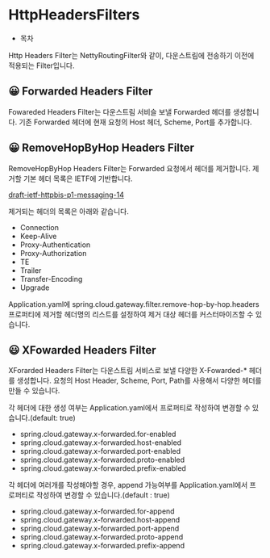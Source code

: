 # HttpHeadersFilters

- 목차

Http Headers Filter는 NettyRoutingFilter와 같이, 다운스트림에 전송하기 이전에 적용되는 Filter입니다.

## 😀 Forwarded Headers Filter

Fowareded Headers Filter는 다운스트림 서비슬 보낼 Forwarded 헤더를 생성합니다. 기존 Forwarded 헤더에 현재 요청의 Host 헤더, Scheme, Port를 추가합니다.

## 😀 RemoveHopByHop Headers Filter

RemoveHopByHop Headers Filter는 Forwarded 요청에서 헤더를 제거합니다. 제거할 기본 헤더 목록은 IETF에 기반합니다.

[draft-ietf-httpbis-p1-messaging-14](https://datatracker.ietf.org/doc/html/draft-ietf-httpbis-p1-messaging-14#section-7.1.3)

제거되는 헤더의 목록은 아래와 같습니다.

- Connection
- Keep-Alive
- Proxy-Authentication
- Proxy-Authorization
- TE
- Trailer
- Transfer-Encoding
- Upgrade

Application.yaml에 spring.cloud.gateway.filter.remove-hop-by-hop.headers 프로퍼티에 제거할 헤더명의 리스트를 설정하여 제거 대상 헤더를 커스터마이즈할 수 있습니다.

## 😃 XFowarded Headers Filter

XForarded Headers Filter는 다운스트림 서비스로 보낼 다양한 X-Fowarded-* 헤더를 생성합니다. 요청의 Host Header, Scheme, Port, Path를 사용해서 다양한 헤더를 만들 수 있습니다.

각 헤더에 대한 생성 여부는 Application.yaml에서 프로퍼티로 작성하여 변경할 수 있습니다.(default: true)

- spring.cloud.gateway.x-forwarded.for-enabled
- spring.cloud.gateway.x-forwarded.host-enabled
- spring.cloud.gateway.x-forwarded.port-enabled
- spring.cloud.gateway.x-forwarded.proto-enabled
- spring.cloud.gateway.x-forwarded.prefix-enabled

각 헤더에 여러개를 작성해야할 경우, append 가능여부를 Application.yaml에서 프로퍼티로 작성하여 변경할 수 있습니다.(default : true)

- spring.cloud.gateway.x-forwarded.for-append
- spring.cloud.gateway.x-forwarded.host-append
- spring.cloud.gateway.x-forwarded.port-append
- spring.cloud.gateway.x-forwarded.proto-append
- spring.cloud.gateway.x-forwarded.prefix-append